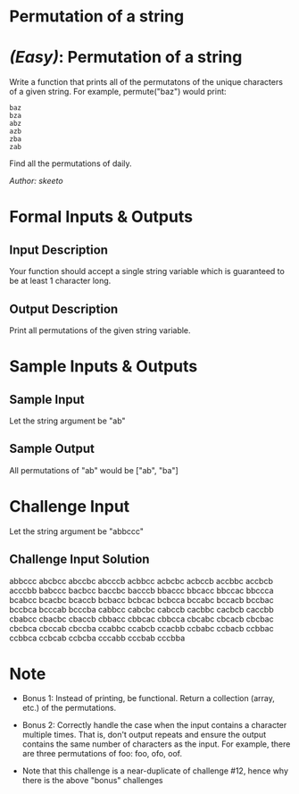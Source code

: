# Permutation of a string
<div class="md"><h1><a href="#EasyIcon"></a> <em>(Easy)</em>: Permutation of a string</h1>
<p>Write a function that prints all of the permutatons of the unique characters of a given string. For example, permute("baz") would print:</p>
<pre><code>baz
bza
abz
azb
zba
zab
</code></pre>
<p>Find all the permutations of daily.</p>
<p><em>Author: skeeto</em></p>
<h1>Formal Inputs &amp; Outputs</h1>
<h2>Input Description</h2>
<p>Your function should accept a single string variable which is guaranteed to be at least 1 character long.</p>
<h2>Output Description</h2>
<p>Print all permutations of the given string variable.</p>
<h1>Sample Inputs &amp; Outputs</h1>
<h2>Sample Input</h2>
<p>Let the string argument be "ab"</p>
<h2>Sample Output</h2>
<p>All permutations of "ab" would be ["ab", "ba"]</p>
<h1>Challenge Input</h1>
<p>Let the string argument be "abbccc"</p>
<h2>Challenge Input Solution</h2>
<p>abbccc abcbcc abccbc abcccb acbbcc acbcbc acbccb accbbc accbcb acccbb babccc bacbcc baccbc bacccb bbaccc bbcacc bbccac bbccca bcabcc bcacbc bcaccb bcbacc bcbcac bcbcca bccabc bccacb bccbac bccbca bcccab bcccba cabbcc cabcbc cabccb cacbbc cacbcb caccbb cbabcc cbacbc cbaccb cbbacc cbbcac cbbcca cbcabc cbcacb cbcbac cbcbca cbccab cbccba ccabbc ccabcb ccacbb ccbabc ccbacb ccbbac ccbbca ccbcab ccbcba cccabb cccbab cccbba </p>
<h1>Note</h1>
<ul>
<li><p>Bonus 1: Instead of printing, be functional. Return a collection (array, etc.) of the permutations.</p></li>
<li><p>Bonus 2: Correctly handle the case when the input contains a character multiple times. That is, don't output repeats and ensure the output contains the same number of characters as the input. For example, there are three permutations of foo: foo, ofo, oof.</p></li>
<li><p>Note that this challenge is a near-duplicate of challenge #12, hence why there is the above "bonus" challenges</p></li>
</ul>
</div>
